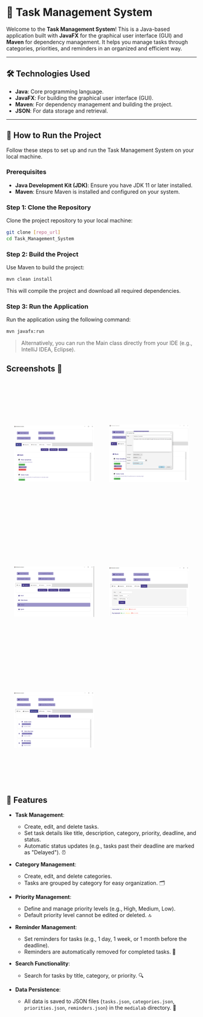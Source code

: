 # 📝 Task Management System

Welcome to the **Task Management System**! This is a Java-based application built with **JavaFX** for the graphical user interface (GUI) and **Maven** for dependency management. It helps you manage tasks through categories, priorities, and reminders in an organized and efficient way.

---

## 🛠️ Technologies Used

- **Java**: Core programming language.
- **JavaFX**: For building the graphical user interface (GUI).
- **Maven**: For dependency management and building the project.
- **JSON**: For data storage and retrieval.

---

## 🚀 How to Run the Project

Follow these steps to set up and run the Task Management System on your local machine.

### Prerequisites

- **Java Development Kit (JDK)**: Ensure you have JDK 11 or later installed.
- **Maven**: Ensure Maven is installed and configured on your system.

### Step 1: Clone the Repository

Clone the project repository to your local machine:

```bash
git clone [repo_url]
cd Task_Management_System
```

### Step 2: Build the Project

Use Maven to build the project:

```bash
mvn clean install
```

This will compile the project and download all required dependencies.

### Step 3: Run the Application

Run the application using the following command:

```bash
mvn javafx:run
```
> Alternatively, you can run the Main class directly from your IDE (e.g., IntelliJ IDEA, Eclipse).

## Screenshots 📸

<div style="display: grid; grid-template-columns: repeat(2, 1fr); gap: 40px; max-width: 1200px; margin: 0 auto; padding: 20px;">
  <img src="screenshots/t1.png" style="width: 100%; height: 350px; object-fit: contain;" />
  <img src="screenshots/t5.png" style="width: 100%; height: 350px; object-fit: contain;" />
  
  <img src="screenshots/t2.png" style="width: 100%; height: 300px; object-fit: contain;" />
  <img src="screenshots/t4.png" style="width: 100%; height: 300px; object-fit: contain;" />
  
  <img src="screenshots/t3.png" style="width: 100%; height: 300px; object-fit: contain;" />
</div>

## 🌟 Features

- **Task Management**:
  - Create, edit, and delete tasks.
  - Set task details like title, description, category, priority, deadline, and status.
  - Automatic status updates (e.g., tasks past their deadline are marked as "Delayed"). ⏰

- **Category Management**:
  - Create, edit, and delete categories.
  - Tasks are grouped by category for easy organization. 🗂️

- **Priority Management**:
  - Define and manage priority levels (e.g., High, Medium, Low).
  - Default priority level cannot be edited or deleted. 🔝

- **Reminder Management**:
  - Set reminders for tasks (e.g., 1 day, 1 week, or 1 month before the deadline).
  - Reminders are automatically removed for completed tasks. 🔔

- **Search Functionality**:
  - Search for tasks by title, category, or priority. 🔍

- **Data Persistence**:
  - All data is saved to JSON files (`tasks.json`, `categories.json`, `priorities.json`, `reminders.json`) in the `medialab` directory. 💾
